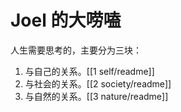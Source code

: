 # Joel 的大唠嗑
人生需要思考的，主要分为三块：
1. 与自己的关系。[[1 self/readme]]
2. 与社会的关系。[[2 society/readme]]
3. 与自然的关系。[[3 nature/readme]]

